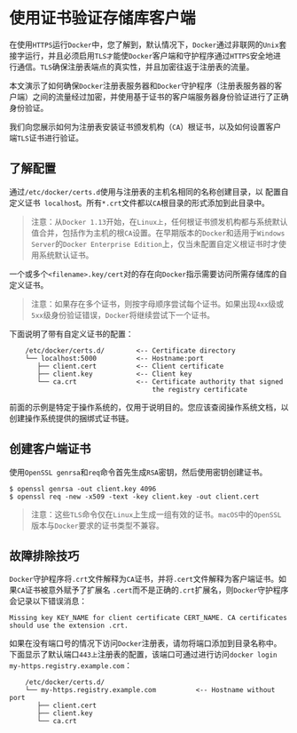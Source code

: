 # 使用证书验证存储库客户端

在使用`HTTPS`运行`Docker`中，您了解到，默认情况下，`Docker`通过非联网的`Unix`套接字运行，并且必须启用`TLS才`能使`Docker`客户端和守护程序通过`HTTPS`安全地进行通信。`TLS`确保注册表端点的真实性，并且加密往返于注册表的流量。

本文演示了如何确保`Docker`注册表服务器和`Docker`守护程序（注册表服务器的客户端）之间的流量经过加密，并使用基于证书的客户端服务器身份验证进行了正确身份验证。

我们向您展示如何为注册表安装证书颁发机构（`CA`）根证书，以及如何设置客户端`TLS`证书进行验证。

## 了解配置
通过`/etc/docker/certs.d`使用与注册表的主机名相同的名称创建目录，以 配置自定义证书` localhos`t。所有`*.crt`文件都以`CA`根目录的形式添加到此目录中。

> 注意：从`Docker 1.13`开始，在`Linux上`，任何根证书颁发机构都与系统默认值合并，包括作为主机的根`CA`设置。在早期版本的`Docker`和适用于`Windows Server`的`Docker Enterprise Edition`上，仅当未配置自定义根证书时才使用系统默认证书。

一个或多个`<filename>.key/cert`对的存在向`Docker`指示需要访问所需存储库的自定义证书。

> 注意：如果存在多个证书，则按字母顺序尝试每个证书。如果出现`4xx`级或`5xx`级身份验证错误，`Docker`将继续尝试下一个证书。

下面说明了带有自定义证书的配置：
```shell
    /etc/docker/certs.d/        <-- Certificate directory
    └── localhost:5000          <-- Hostname:port
       ├── client.cert          <-- Client certificate
       ├── client.key           <-- Client key
       └── ca.crt               <-- Certificate authority that signed
                                    the registry certificate
```
前面的示例是特定于操作系统的，仅用于说明目的。您应该查阅操作系统文档，以创建操作系统提供的捆绑式证书链。

## 创建客户端证书
使用`OpenSSL genrsa`和`req`命令首先生成`RSA`密钥，然后使用密钥创建证书。
```shell
$ openssl genrsa -out client.key 4096
$ openssl req -new -x509 -text -key client.key -out client.cert
```
> 注意：这些`TLS`命令仅在`Linux`上生成一组有效的证书。`macOS`中的`OpenSSL`版本与`Docker`要求的证书类型不兼容。

## 故障排除技巧
`Docker`守护程序将`.crt`文件解释为`CA`证书，并将`.cert`文件解释为客户端证书。如果`CA`证书被意外赋予了扩展名 `.cert`而不是正确的`.crt`扩展名，则`Docker`守护程序会记录以下错误消息：
```shell
Missing key KEY_NAME for client certificate CERT_NAME. CA certificates should use the extension .crt.
```
如果在没有端口号的情况下访问`Docker`注册表，请勿将端口添加到目录名称中。下面显示了默认端口`443上`注册表的配置，该端口可通过进行访问`docker login my-https.registry.example.com`：
```shell
    /etc/docker/certs.d/
    └── my-https.registry.example.com          <-- Hostname without port
       ├── client.cert
       ├── client.key
       └── ca.crt
```